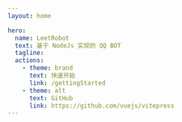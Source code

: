 ```yaml
---
layout: home

hero:
  name: LeetRobot
  text: 基于 NodeJs 实现的 QQ BOT
  tagline: 
  actions:
    - theme: brand
      text: 快速开始
      link: /gettingStarted
    - theme: alt
      text: GitHub
      link: https://github.com/vuejs/vitepress
---
```

